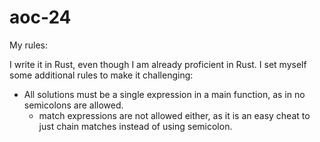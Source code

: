 # aoc-24

My rules:

I write it in Rust, even though I am already proficient in Rust. I set myself some additional rules to make it challenging:

- All solutions must be a single expression in a main function, as in no semicolons are allowed.
  - match expressions are not allowed either, as it is an easy cheat to just chain matches instead of using semicolon.
